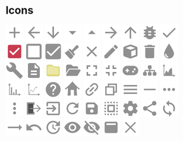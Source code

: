 # Icons

[![Icon0](ic_add.svg)](ic_add.svg)
[![Icon1](ic_arrow_back.svg)](ic_arrow_back.svg)
[![Icon2](ic_arrow_downward.svg)](ic_arrow_downward.svg)
[![Icon3](ic_arrow_drop_down.svg)](ic_arrow_drop_down.svg)
[![Icon4](ic_arrow_drop_up.svg)](ic_arrow_drop_up.svg)
[![Icon5](ic_arrow_forward.svg)](ic_arrow_forward.svg)
[![Icon6](ic_arrow_upward.svg)](ic_arrow_upward.svg)
[![Icon7](ic_bug_report.svg)](ic_bug_report.svg)
[![Icon8](ic_check.svg)](ic_check.svg)
[![Icon9](ic_check_box.svg)](ic_check_box.svg)
[![Icon10](ic_check_off.svg)](ic_check_off.svg)
[![Icon11](ic_check_on.svg)](ic_check_on.svg)
[![Icon12](ic_clear.svg)](ic_clear.svg)
[![Icon13](ic_close.svg)](ic_close.svg)
[![Icon14](ic_create.svg)](ic_create.svg)
[![Icon15](ic_cube.svg)](ic_cube.svg)
[![Icon16](ic_delete.svg)](ic_delete.svg)
[![Icon17](ic_drop.svg)](ic_drop.svg)
[![Icon18](ic_edit_settings.svg)](ic_edit_settings.svg)
[![Icon19](ic_file.svg)](ic_file.svg)
[![Icon20](ic_folder.svg)](ic_folder.svg)
[![Icon21](ic_folder_open.svg)](ic_folder_open.svg)
[![Icon22](ic_fullscreen.svg)](ic_fullscreen.svg)
[![Icon23](ic_fullscreen_exit.svg)](ic_fullscreen_exit.svg)
[![Icon24](ic_gamepad.svg)](ic_gamepad.svg)
[![Icon25](ic_graph.svg)](ic_graph.svg)
[![Icon26](ic_graph_area.svg)](ic_graph_area.svg)
[![Icon27](ic_graph_bar.svg)](ic_graph_bar.svg)
[![Icon28](ic_graph_line.svg)](ic_graph_line.svg)
[![Icon29](ic_help.svg)](ic_help.svg)
[![Icon30](ic_home.svg)](ic_home.svg)
[![Icon31](ic_link.svg)](ic_link.svg)
[![Icon32](ic_maximize.svg)](ic_maximize.svg)
[![Icon33](ic_menu.svg)](ic_menu.svg)
[![Icon34](ic_minimize.svg)](ic_minimize.svg)
[![Icon35](ic_more_horizontal.svg)](ic_more_horizontal.svg)
[![Icon36](ic_more_vertical.svg)](ic_more_vertical.svg)
[![Icon37](ic_output.svg)](ic_output.svg)
[![Icon38](ic_quit.svg)](ic_quit.svg)
[![Icon39](ic_refresh.svg)](ic_refresh.svg)
[![Icon40](ic_save.svg)](ic_save.svg)
[![Icon41](ic_select_all.svg)](ic_select_all.svg)
[![Icon42](ic_settings.svg)](ic_settings.svg)
[![Icon43](ic_share.svg)](ic_share.svg)
[![Icon44](ic_sync.svg)](ic_sync.svg)
[![Icon45](ic_trending_flat.svg)](ic_trending_flat.svg)
[![Icon46](ic_undo.svg)](ic_undo.svg)
[![Icon47](ic_update.svg)](ic_update.svg)
[![Icon48](ic_visibility.svg)](ic_visibility.svg)
[![Icon49](ic_visibility_off.svg)](ic_visibility_off.svg)
[![Icon50](ic_window.svg)](ic_window.svg)
[![Icon51](ic_xicon.svg)](ic_xicon.svg)


